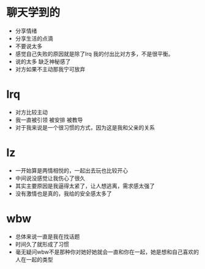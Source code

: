 # 聊天学到的

- 分享情绪
- 分享生活的点滴
- 不要说太多
- 感觉自己失败的原因就是除了lrq 我的付出比对方多，不是很平衡。
- 说的太多 缺乏神秘感了
- 对方如果不主动那我宁可放弃

# lrq

- 对方比较主动
- 我一直被引领 被安排 被教导
- 对于我来说是一个很习惯的方式，因为这是我和父亲的关系


# lz

- 一开始算是两情相悦的，一起出去玩也比较开心
- 中间说没感觉让我伤心了很久
- 其实主要原因是我逼得太紧了，让人想逃离，需求感太强了
- 没有激情也是真的，我给的安全感太多了

# wbw

- 总体来说一直是我在找话题
- 时间久了就形成了习惯
- 毫无疑问wbw不是那种你对她好她就会一直和你在一起，她是想和自己喜欢的人在一起的类型



